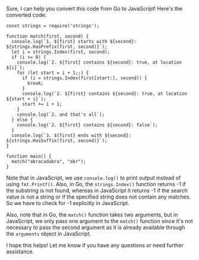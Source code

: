 Sure, I can help you convert this code from Go to JavaScript! Here's the converted code:
```
const strings = require('strings');

function match(first, second) {
  console.log(`1. ${first} starts with ${second}: ${strings.HasPrefix(first, second)}`);
  let i = strings.Index(first, second);
  if (i >= 0) {
    console.log(`2. ${first} contains ${second}: true, at location ${i}`);
    for (let start = i + 1;;) {
      if (i = strings.Index(first[start:], second)) {
        break;
      }
      console.log(`2. ${first} contains ${second}: true, at location ${start + i}`);
      start += i + 1;
    }
    console.log(`2. and that's all`);
  } else {
    console.log(`2. ${first} contains ${second}: false`);
  }
  console.log(`3. ${first} ends with ${second}: ${strings.HasSuffix(first, second)}`);
}

function main() {
  match("abracadabra", "abr");
}
```
Note that in JavaScript, we use `console.log()` to print output instead of using `fmt.Printf()`. Also, in Go, the `strings.Index()` function returns -1 if the substring is not found, whereas in JavaScript it returns -1 if the search value is not a string or if the specified string does not contain any matches. So we have to check for -1 explicitly in JavaScript.

Also, note that in Go, the `match()` function takes two arguments, but in JavaScript, we only pass one argument to the `match()` function since it's not necessary to pass the second argument as it is already available through the `arguments` object in JavaScript.

I hope this helps! Let me know if you have any questions or need further assistance.
